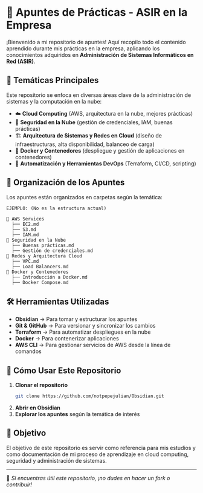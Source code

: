 # 📒 Apuntes de Prácticas - ASIR en la Empresa

¡Bienvenido a mi repositorio de apuntes! Aquí recopilo todo el contenido aprendido durante mis prácticas en la empresa, aplicando los conocimientos adquiridos en **Administración de Sistemas Informáticos en Red (ASIR)**.

## 🚀 Temáticas Principales

Este repositorio se enfoca en diversas áreas clave de la administración de sistemas y la computación en la nube:

- ☁️ **Cloud Computing** (AWS, arquitectura en la nube, mejores prácticas)
- 🔐 **Seguridad en la Nube** (gestión de credenciales, IAM, buenas prácticas)
- 🏗 **Arquitectura de Sistemas y Redes en Cloud** (diseño de infraestructuras, alta disponibilidad, balanceo de carga)
- 🐳 **Docker y Contenedores** (despliegue y gestión de aplicaciones en contenedores)
- 📜 **Automatización y Herramientas DevOps** (Terraform, CI/CD, scripting)

## 📂 Organización de los Apuntes

Los apuntes están organizados en carpetas según la temática:

```
EJEMPLO: (No es la estructura actual) 

📁 AWS Services
  ├── EC2.md
  ├── S3.md
  ├── IAM.md
📁 Seguridad en la Nube
  ├── Buenas prácticas.md
  ├── Gestión de credenciales.md
📁 Redes y Arquitectura Cloud
  ├── VPC.md
  ├── Load Balancers.md
📁 Docker y Contenedores
  ├── Introducción a Docker.md
  ├── Docker Compose.md
```

## 🛠 Herramientas Utilizadas

- **Obsidian** → Para tomar y estructurar los apuntes
- **Git & GitHub** → Para versionar y sincronizar los cambios
- **Terraform** → Para automatizar despliegues en la nube
- **Docker** → Para contenerizar aplicaciones
- **AWS CLI** → Para gestionar servicios de AWS desde la línea de comandos

## 📌 Cómo Usar Este Repositorio

1. **Clonar el repositorio**
   ```sh
   git clone https://github.com/notpepejulian/Obsidian.git
   ```
2. **Abrir en Obsidian**
3. **Explorar los apuntes** según la temática de interés

## 🎯 Objetivo

El objetivo de este repositorio es servir como referencia para mis estudios y como documentación de mi proceso de aprendizaje en cloud computing, seguridad y administración de sistemas.

---

📌 *Si encuentras útil este repositorio, ¡no dudes en hacer un fork o contribuir!* 
